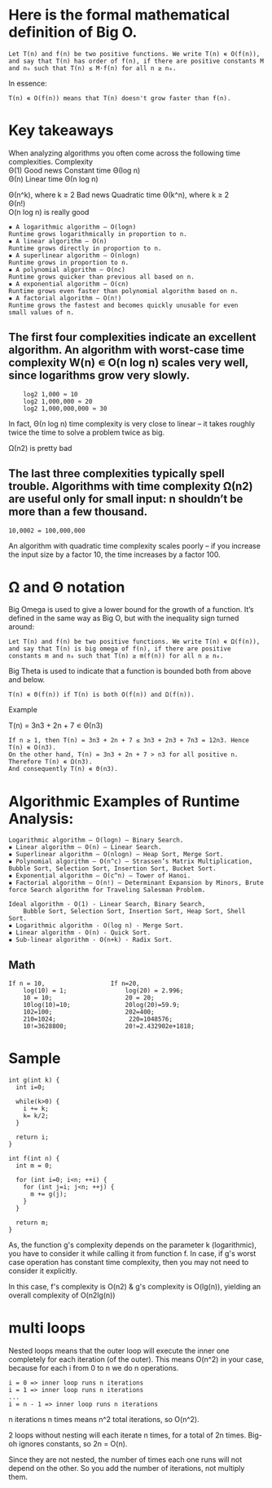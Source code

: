 # Here is the formal mathematical definition of Big O.

    Let T(n) and f(n) be two positive functions. We write T(n) ∊ O(f(n)), and say that T(n) has order of f(n), if there are positive constants M and n₀ such that T(n) ≤ M·f(n) for all n ≥ n₀. 

In essence:

    T(n) ∊ O(f(n)) means that T(n) doesn't grow faster than f(n). 


# Key takeaways

When analyzing algorithms you often come across the following time complexities.
Complexity 	
Θ(1) 	Good news Constant time
Θ(log n) 	
Θ(n) 	Linear time
Θ(n log n) 	

Θ(n^k), where k ≥ 2 	Bad news Quadratic time
Θ(k^n), where k ≥ 2 	
Θ(n!) 	
O(n log n) is really good

```
▪ A logarithmic algorithm – O(logn)
Runtime grows logarithmically in proportion to n.
▪ A linear algorithm – O(n)
Runtime grows directly in proportion to n.
▪ A superlinear algorithm – O(nlogn)
Runtime grows in proportion to n.
▪ A polynomial algorithm – O(nc)
Runtime grows quicker than previous all based on n.
▪ A exponential algorithm – O(cn)
Runtime grows even faster than polynomial algorithm based on n.
▪ A factorial algorithm – O(n!)
Runtime grows the fastest and becomes quickly unusable for even
small values of n. 
```
## The first four complexities indicate an excellent algorithm. An algorithm with worst-case time complexity W(n) ∊ O(n log n) scales very well, since logarithms grow very slowly.

        log2 1,000 ≈ 10
        log2 1,000,000 ≈ 20
        log2 1,000,000,000 ≈ 30
In fact, Θ(n log n) time complexity is very close to linear – it takes roughly twice the time to solve a problem twice as big.

Ω(n2) is pretty bad

## The last three complexities typically spell trouble. Algorithms with time complexity Ω(n2) are useful only for small input: n shouldn’t be more than a few thousand.

    10,0002 = 100,000,000

An algorithm with quadratic time complexity scales poorly – if you increase the input size by a factor 10, the time increases by a factor 100.

# Ω and Θ notation

Big Omega is used to give a lower bound for the growth of a function. It’s defined in the same way as Big O, but with the inequality sign turned around:

    Let T(n) and f(n) be two positive functions. We write T(n) ∊ Ω(f(n)), and say that T(n) is big omega of f(n), if there are positive constants m and n₀ such that T(n) ≥ m(f(n)) for all n ≥ n₀. 

Big Theta is used to indicate that a function is bounded both from above and below.

    T(n) ∊ Θ(f(n)) if T(n) is both O(f(n)) and Ω(f(n)). 

Example

T(n) = 3n3 + 2n + 7 ∊ Θ(n3)

    If n ≥ 1, then T(n) = 3n3 + 2n + 7 ≤ 3n3 + 2n3 + 7n3 = 12n3. Hence T(n) ∊ O(n3).
    On the other hand, T(n) = 3n3 + 2n + 7 > n3 for all positive n. Therefore T(n) ∊ Ω(n3).
    And consequently T(n) ∊ Θ(n3).
    
# Algorithmic Examples of Runtime Analysis:
```
Logarithmic algorithm – O(logn) – Binary Search.
▪ Linear algorithm – O(n) – Linear Search.
▪ Superlinear algorithm – O(nlogn) – Heap Sort, Merge Sort.
▪ Polynomial algorithm – O(n^c) – Strassen’s Matrix Multiplication, Bubble Sort, Selection Sort, Insertion Sort, Bucket Sort.
▪ Exponential algorithm – O(c^n) – Tower of Hanoi.
▪ Factorial algorithm – O(n!) – Determinant Expansion by Minors, Brute force Search algorithm for Traveling Salesman Problem. 
```
```
Ideal algorithm - O(1) - Linear Search, Binary Search,
    Bubble Sort, Selection Sort, Insertion Sort, Heap Sort, Shell Sort.
▪ Logarithmic algorithm - O(log n) - Merge Sort.
▪ Linear algorithm - O(n) - Quick Sort.
▪ Sub-linear algorithm - O(n+k) - Radix Sort.
```
## Math
```
If n = 10,                  If n=20,
    log(10) = 1;                log(20) = 2.996;
    10 = 10;                    20 = 20;
    10log(10)=10;               20log(20)=59.9;
    102=100;                    202=400;
    210=1024;                    220=1048576;
    10!=3628800;                20!=2.432902e+1818;
```

# Sample
```
int g(int k) {
  int i=0;

  while(k>0) {
    i += k;
    k= k/2;
  }

  return i;
}

int f(int n) {
  int m = 0;

  for (int i=0; i<n; ++i) {
    for (int j=i; j<n; ++j) {
      m += g(j);
    }
  }

  return m;
}
```
As, the function g's complexity depends on the parameter k (logarithmic), you have to consider it while calling it from function f. In case, if g's worst case operation has constant time complexity, then you may not need to consider it explicitly.

In this case, f's complexity is O(n2) & g's complexity is O(lg(n)), yielding an overall complexity of O(n2lg(n))


# multi loops
Nested loops means that the outer loop will execute the inner one completely for each iteration (of the outer). This means O(n^2) in your case, because for each i from 0 to n we do n operations.
```
i = 0 => inner loop runs n iterations
i = 1 => inner loop runs n iterations
...
i = n - 1 => inner loop runs n iterations
```
n iterations n times means n^2 total iterations, so O(n^2).

2 loops without nesting will each iterate n times, for a total of 2n times. Big-oh ignores constants, so 2n = O(n).

Since they are not nested, the number of times each one runs will not depend on the other. So you add the number of iterations, not multiply them.


